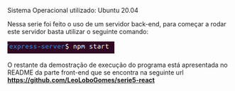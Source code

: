 Sistema Operacional utilizado: Ubuntu 20.04

Nessa serie foi feito o uso de um servidor back-end, para começar a rodar este servidor basta utilizar o seguinte comando:

![Imagem do comando de inicio](images/start_server.png)

O restante da demostração de execução do programa está apresentada no README da parte front-end que se encontra na seguinte url **https://github.com/LeoLoboGomes/serie5-react**
